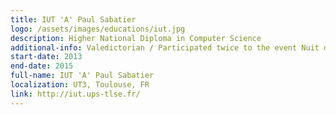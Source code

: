 ```yaml
---
title: IUT 'A' Paul Sabatier
logo: /assets/images/educations/iut.jpg
description: Higher National Diploma in Computer Science
additional-info: Valedictorian / Participated twice to the event Nuit de l'info
start-date: 2013
end-date: 2015
full-name: IUT 'A' Paul Sabatier
localization: UT3, Toulouse, FR
link: http://iut.ups-tlse.fr/
---
```

<!---
Gregoire Boiron <gregoire.boiron@gmail.com>
Copyright (c) 2018 Gregoire Boiron  All Rights Reserved.
--->
